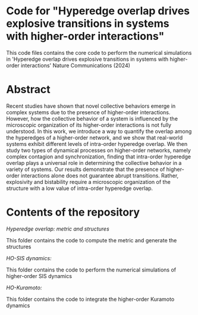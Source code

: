 # Code for "Hyperedge overlap drives explosive transitions in systems with higher-order interactions"

This code files contains the core code to perform the numerical simulations in 'Hyperedge overlap drives explosive transitions in systems with higher-order interactions' Nature Communications (2024)

# Abstract

Recent studies have shown that novel collective behaviors emerge in complex systems due to the presence of higher-order interactions. However, how the collective behavior of a system is influenced by the microscopic organization of its higher-order interactions is not fully understood. In this work,  we introduce a way to quantify the overlap among the hyperedges of a higher-order network, and we show that real-world systems exhibit  different levels of intra-order hyperedge overlap. We then study two types of dynamical processes on higher-order networks, namely complex contagion and synchronization, finding that intra-order hyperedge overlap plays a universal role in determining the collective behavior in a variety of systems. Our results demonstrate that the presence of higher-order interactions alone does not guarantee abrupt transitions. Rather, explosivity and bistability require a microscopic organization of the structure with a low value of intra-order hyperedge overlap.

# Contents of the repository

*Hyperedge overlap: metric and structures*

This folder contains the code to compute the metric and generate the structures

*HO-SIS dynamics:*

This folder contains the code to perform the numerical simulations of higher-order SIS dynamics

*HO-Kuramoto:*

This folder contains the code to integrate the higher-order Kuramoto dynamics

